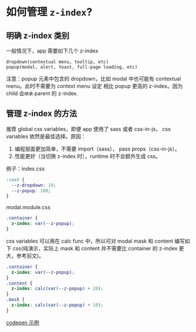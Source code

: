 # 如何管理 `z-index`?
## 明确 z-index 类别
一般情况下，app 需要如下几个 z-index
```
dropdown(contextual menu, tooltip, etc)
popup(modal, alert, toast, full-page loading, etc)
```
注意：popup 元素中包含的 dropdown，比如 modal 中也可能有 contextual menu。此时不需要为 context menu 设定
相比 popup 更高的 z-index。因为 child 会`继承` parent 的 z-index.

## 管理 z-index 的方法
推荐 global css variables，即便 app 使用了 sass 或者 css-in-js， css variables 依然是最佳选择。原因：
1. 编程层面更加简单，不需要 import（sass）， pass props（css-in-js）。
2. 性能更好（当切换 z-index 时），runtime 时不会额外生成 css。

例子：index.css
```css
:root {
  --z-dropdown: 10;
  --z-popup: 100;
}
```
modal.module.css
```css
.container {
  z-index: var(--z-popup);
}
```
css variables 可以用在 calc func 中，所以可对 modal mask 和 content 编写如下 css(纯演示，实际上 mask 和 content
并不需要比 container 的 z-index 更大，参考前文)。
```css
.container {
  z-index: var(--z-popup);
}
.content {
  z-index: calc(var(--z-popup) + 20);
}
.mask {
  z-index: calc(var(--z-popup) + 10);
}
```
[codepen 示例](https://codepen.io/wangpin34/pen/QWYKVMP)


